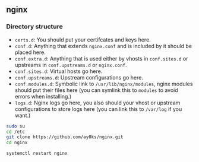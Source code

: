## nginx

### Directory structure
 - `certs.d`: You should put your certifcates and keys here.
 - `conf.d`: Anything that extends `nginx.conf` and is included by it should be placed here.
 - `conf.extra.d`: Anything that is used either by vhosts in `conf.sites.d` or upstreams in `conf.upstreams.d` or `nginx.conf`.
 - `conf.sites.d`: Virtual hosts go here.
 - `conf.upstreams.d`: Upstream configurations go here.
 - `conf.modules.d`: Symbolic link to `/usr/lib/nginx/modules`, nginx modules should put their files here (you can symlink this to `modules` to avoid errors when installing.)
 - `logs.d`: Nginx logs go here, you also should your vhost or upstream configurations to store logs here (you can link this to `/var/log` if you want.)

```bash
sudo su
cd /etc
git clone https://github.com/ay0ks/nginx.git
cd nginx
```
```bash
systemctl restart nginx
```
